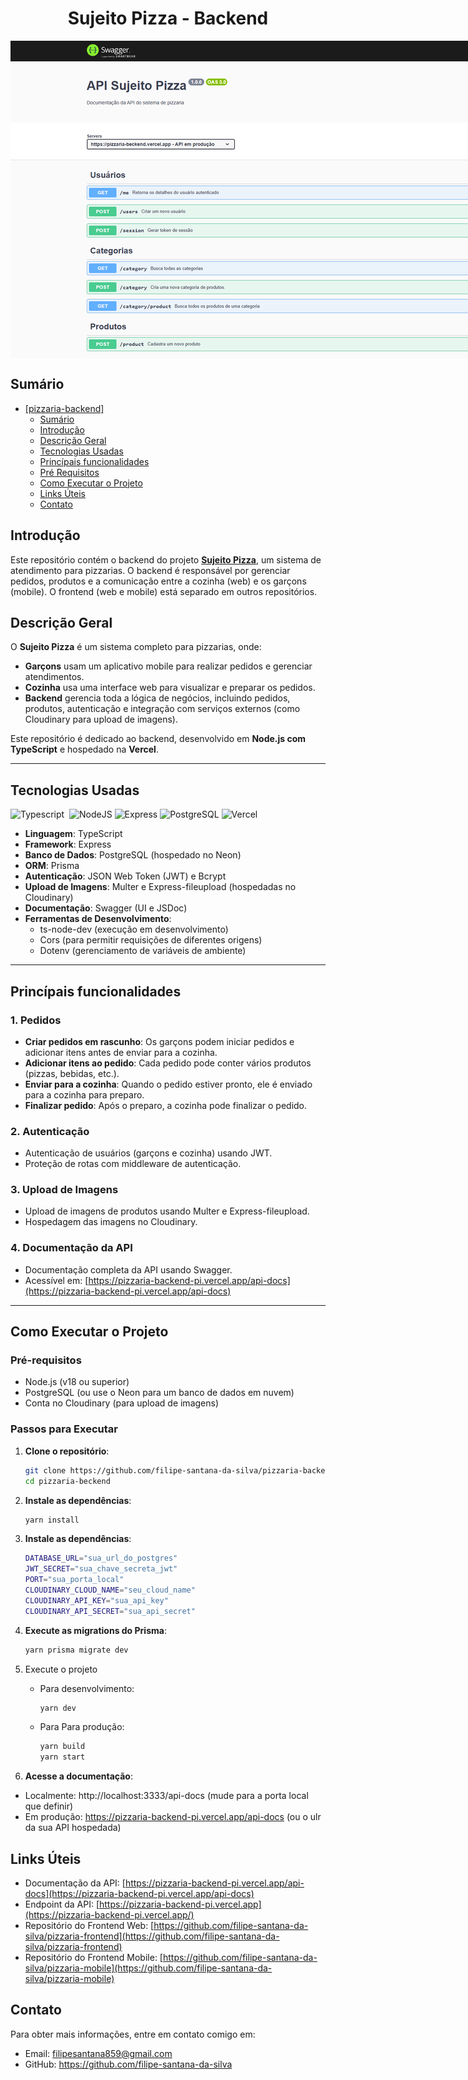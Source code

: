 <div style="display: flex; flex-direction: column; text-align: center;">
    <h1>Sujeito Pizza - Backend</h1>
    <img style="max-width: 1024px; margin: auto;" src="public/capa-projeto.png" alt="capa do projeto">
</div>

## Sumário

- [\[pizzaria-backend\]](#)
  - [Sumário](#sumário)
  - [Introdução](#Introdução)
  - [Descrição Geral](#descrição-geral)
  - [Tecnologias Usadas](#tecnologias-usadas)
  - [Princípais funcionalidades](#princípais-funcionalidades)
  - [Pré Requisitos](#pré-requisitos)
  - [Como Executar o Projeto](#como-executar-o-projeto)
  - [Links Úteis](#links-úteis)
  - [Contato](#contato)

## Introdução

Este repositório contém o backend do projeto [**Sujeito Pizza**](https://github.com/filipe-santana-da-silva/pizzaria-frontend), um sistema de atendimento para pizzarias. O backend é responsável por gerenciar pedidos, produtos e a comunicação entre a cozinha (web) e os garçons (mobile). O frontend (web e mobile) está separado em outros repositórios.

## Descrição Geral

O **Sujeito Pizza** é um sistema completo para pizzarias, onde:
- **Garçons** usam um aplicativo mobile para realizar pedidos e gerenciar atendimentos.
- **Cozinha** usa uma interface web para visualizar e preparar os pedidos.
- **Backend** gerencia toda a lógica de negócios, incluindo pedidos, produtos, autenticação e integração com serviços externos (como Cloudinary para upload de imagens).

Este repositório é dedicado ao backend, desenvolvido em **Node.js com TypeScript** e hospedado na **Vercel**.

---

## Tecnologias Usadas

![Typescript](https://img.shields.io/badge/TypeScript-007ACC?style=for-the-badge&logo=typescript&logoColor=white)&nbsp;
![NodeJS](https://img.shields.io/badge/node.js-6DA55F?style=for-the-badge&logo=node.js&logoColor=white)
![Express](https://img.shields.io/badge/express.js-%23404d59.svg?style=for-the-badge&logo=express&logoColor=%2361DAFB)
![PostgreSQL](https://img.shields.io/badge/PostgreSQL-000?style=for-the-badge&logo=postgresql)
![Vercel](https://img.shields.io/badge/vercel-%23000000.svg?style=for-the-badge&logo=vercel&logoColor=white)

- **Linguagem**: TypeScript
- **Framework**: Express
- **Banco de Dados**: PostgreSQL (hospedado no Neon)
- **ORM**: Prisma
- **Autenticação**: JSON Web Token (JWT) e Bcrypt
- **Upload de Imagens**: Multer e Express-fileupload (hospedadas no Cloudinary)
- **Documentação**: Swagger (UI e JSDoc)
- **Ferramentas de Desenvolvimento**:
  - ts-node-dev (execução em desenvolvimento)
  - Cors (para permitir requisições de diferentes origens)
  - Dotenv (gerenciamento de variáveis de ambiente)

---

## Princípais funcionalidades

### 1. **Pedidos**
- **Criar pedidos em rascunho**: Os garçons podem iniciar pedidos e adicionar itens antes de enviar para a cozinha.
- **Adicionar itens ao pedido**: Cada pedido pode conter vários produtos (pizzas, bebidas, etc.).
- **Enviar para a cozinha**: Quando o pedido estiver pronto, ele é enviado para a cozinha para preparo.
- **Finalizar pedido**: Após o preparo, a cozinha pode finalizar o pedido.

### 2. **Autenticação**
- Autenticação de usuários (garçons e cozinha) usando JWT.
- Proteção de rotas com middleware de autenticação.

### 3. **Upload de Imagens**
- Upload de imagens de produtos usando Multer e Express-fileupload.
- Hospedagem das imagens no Cloudinary.

### 4. **Documentação da API**
- Documentação completa da API usando Swagger.
- Acessível em: [https://pizzaria-backend-pi.vercel.app/api-docs](https://pizzaria-backend-pi.vercel.app/api-docs)

---

## Como Executar o Projeto

### Pré-requisitos
- Node.js (v18 ou superior)
- PostgreSQL (ou use o Neon para um banco de dados em nuvem)
- Conta no Cloudinary (para upload de imagens)

### Passos para Executar

1. **Clone o repositório**:
    ```bash
    git clone https://github.com/filipe-santana-da-silva/pizzaria-backend
    cd pizzaria-beckend
    ```

2. **Instale as dependências**:
    ```bash
    yarn install
    ```

3. **Instale as dependências**:
    ```bash
    DATABASE_URL="sua_url_do_postgres"
    JWT_SECRET="sua_chave_secreta_jwt"
    PORT="sua_porta_local"
    CLOUDINARY_CLOUD_NAME="seu_cloud_name"
    CLOUDINARY_API_KEY="sua_api_key"
    CLOUDINARY_API_SECRET="sua_api_secret"
    ```

4. **Execute as migrations do Prisma**:
    ```bash
    yarn prisma migrate dev
    ```

5. Execute o projeto
    - Para desenvolvimento:
        ```bash
        yarn dev
        ```
    - Para Para produção:
        ```bash
        yarn build
        yarn start
        ```

6. **Acesse a documentação**:
- Localmente: http://localhost:3333/api-docs (mude para a porta local que definir)
- Em produção: https://pizzaria-backend-pi.vercel.app/api-docs (ou o ulr da sua API hospedada)

## Links Úteis

- Documentação da API: [https://pizzaria-backend-pi.vercel.app/api-docs](https://pizzaria-backend-pi.vercel.app/api-docs)
- Endpoint da API: [https://pizzaria-backend-pi.vercel.app](https://pizzaria-backend-pi.vercel.app/)
- Repositório do Frontend Web: [https://github.com/filipe-santana-da-silva/pizzaria-frontend](https://github.com/filipe-santana-da-silva/pizzaria-frontend)
- Repositório do Frontend Mobile: [https://github.com/filipe-santana-da-silva/pizzaria-mobile](https://github.com/filipe-santana-da-silva/pizzaria-mobile)

## Contato

Para obter mais informações, entre em contato comigo em:

- Email: filipesantana859@gmail.com
- GitHub: https://github.com/filipe-santana-da-silva